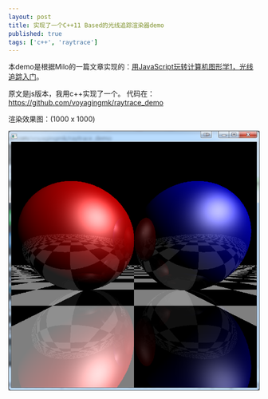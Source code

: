 ```yaml
---
layout: post
title: 实现了一个C++11 Based的光线追踪渲染器demo
published: true
tags: ['c++', 'raytrace']
---
```


<!--more-->

本demo是根据Milo的一篇文章实现的：[用JavaScript玩转计算机图形学1，光线追踪入门](http://www.cnblogs.com/miloyip/archive/2010/03/29/1698953.html)。

原文是js版本，我用c++实现了一个。
代码在：https://github.com/voyagingmk/raytrace_demo

渲染效果图：(1000 x 1000)

![1.png](../images/2015.8/1.png)


